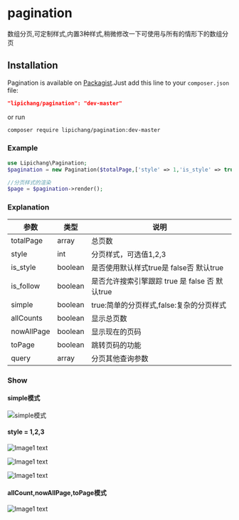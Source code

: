 # pagination
数组分页,可定制样式,内置3种样式,稍微修改一下可使用与所有的情形下的数组分页

## Installation
Pagination is available on [Packagist](https://packagist.org/packages/lipichang/pagination).Just add this line to your `composer.json` file:

```json
"lipichang/pagination": "dev-master"
```

or run

```sh
composer require lipichang/pagination:dev-master
```
### Example

``` php
use Lipichang\Pagination;
$pagination = new Pagination($totalPage,['style' => 1,'is_style' => true,'is_follow' => true,'simple'=>false,'allCounts'=>true,'nowAllPage'=>true,'toPage'=>true],['title' => 'shoes']);

//分页样式的渲染
$page = $pagination->render();
```

### Explanation
|  参数 |  类型 |  说明 |
| ------------ | ------------ |------------ |
| totalPage  | array  | 总页数  |
|  style | int  | 分页样式，可选值1,2,3  |
|  is_style | boolean  | 是否使用默认样式true是 false否 默认true  |
|  is_follow | boolean  | 是否允许搜索引擎跟踪 true 是 false 否 默认true  |
|  simple | boolean  |  true:简单的分页样式,false:复杂的分页样式 |
|  allCounts | boolean  |  显示总页数 |
| nowAllPage  | boolean  |  显示现在的页码 |
|  toPage |  boolean | 跳转页码的功能  |
|  query |  array | 分页其他查询参数  |

### Show

#### simple模式
![simple模式](https://i.loli.net/2019/05/22/5ce4b455bb5ee79418.png)
#### style = 1,2,3
![Image1 text](https://i.loli.net/2019/05/22/5ce4b4d734bd981604.png)

![Image1 text](https://img.mysourcify.com/2022/01/10/317a2985aefc8b1174b9e51918c0e365.png)

![Image1 text](https://i.loli.net/2019/05/22/5ce4b5023ab7654710.png)
#### allCount,nowAllPage,toPage模式
![Image1 text](https://i.loli.net/2019/05/22/5ce4b51192c2325030.png)